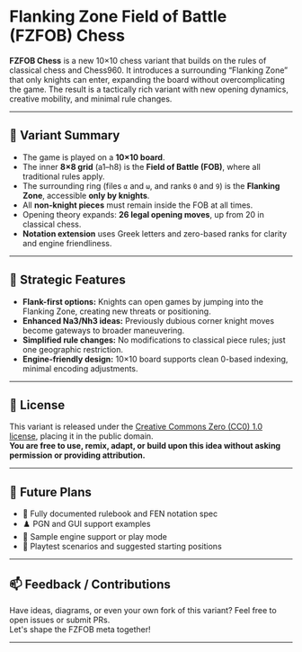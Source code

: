 # Flanking Zone Field of Battle (FZFOB) Chess

**FZFOB Chess** is a new 10×10 chess variant that builds on the rules of classical chess and Chess960. It introduces a surrounding “Flanking Zone” that only knights can enter, expanding the board without overcomplicating the game. The result is a tactically rich variant with new opening dynamics, creative mobility, and minimal rule changes.

---

## 📌 Variant Summary

- The game is played on a **10×10 board**.
- The inner **8×8 grid** (a1–h8) is the **Field of Battle (FOB)**, where all traditional rules apply.
- The surrounding ring (files `α` and `ω`, and ranks `0` and `9`) is the **Flanking Zone**, accessible **only by knights**.
- All **non-knight pieces** must remain inside the FOB at all times.
- Opening theory expands: **26 legal opening moves**, up from 20 in classical chess.
- **Notation extension** uses Greek letters and zero-based ranks for clarity and engine friendliness.

---

## 🧠 Strategic Features

- **Flank-first options:** Knights can open games by jumping into the Flanking Zone, creating new threats or positioning.
- **Enhanced Na3/Nh3 ideas:** Previously dubious corner knight moves become gateways to broader maneuvering.
- **Simplified rule changes:** No modifications to classical piece rules; just one geographic restriction.
- **Engine-friendly design:** 10×10 board supports clean 0-based indexing, minimal encoding adjustments.

---

## 📜 License

This variant is released under the [Creative Commons Zero (CC0) 1.0 license](LICENSE), placing it in the public domain.  
**You are free to use, remix, adapt, or build upon this idea without asking permission or providing attribution.**

---

## 🚧 Future Plans

- 📄 Fully documented rulebook and FEN notation spec  
- ♟️ PGN and GUI support examples  
- 🤖 Sample engine support or play mode  
- 🧪 Playtest scenarios and suggested starting positions

---

## 📫 Feedback / Contributions

Have ideas, diagrams, or even your own fork of this variant? Feel free to open issues or submit PRs.  
Let's shape the FZFOB meta together!

---
